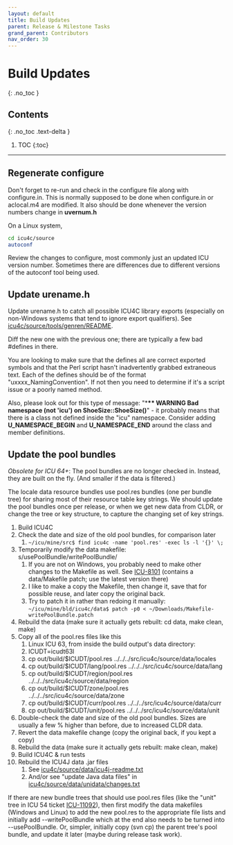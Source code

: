 ```yaml
---
layout: default
title: Build Updates
parent: Release & Milestone Tasks
grand_parent: Contributors
nav_order: 30
---
```


<!--
© 2021 and later: Unicode, Inc. and others.
License & terms of use: http://www.unicode.org/copyright.html
-->

# Build Updates
{: .no_toc }

## Contents
{: .no_toc .text-delta }

1. TOC
{:toc}

---

## Regenerate configure

Don't forget to re-run and check in the configure file along with configure.in.
This is normally supposed to be done when configure.in or aclocal.m4 are
modified. It also should be done whenever the version numbers change in
**uvernum.h**

On a Linux system,

```sh
cd icu4c/source
autoconf
```

Review the changes to configure, most commonly just an updated ICU version
number. Sometimes there are differences due to different versions of the
autoconf tool being used.

## Update urename.h

Update urename.h to catch all possible ICU4C library exports (especially on
non-Windows systems that tend to ignore export qualifiers). See
[icu4c/source/tools/genren/README](https://github.com/unicode-org/icu/blob/main/icu4c/source/tools/genren/README).

Diff the new one with the previous one; there are typically a few bad #defines
in there.

You are looking to make sure that the defines all are correct exported symbols
and that the Perl script hasn't inadvertently grabbed extraneous text. Each of
the defines should be of the format "uxxxx_NamingConvention". If not then you
need to determine if it's a script issue or a poorly named method.

Also, please look out for this type of message: "\***\*\* WARNING Bad namespace
(not 'icu') on ShoeSize::ShoeSize()**" - it probably means that there is a class
not defined inside the "icu" namespace. Consider adding **U_NAMESPACE_BEGIN**
and **U_NAMESPACE_END** around the class and member definitions.

## Update the pool bundles

*Obsolete for ICU 64+*: The pool bundles are no longer checked in. Instead,
they are built on the fly. (And smaller if the data is filtered.)

The locale data resource bundles use pool.res bundles (one per bundle tree) for
sharing most of their resource table key strings. We should update the pool
bundles once per release, or when we get new data from CLDR, or change the tree
or key structure, to capture the changing set of key strings.

1.  Build ICU4C
2.  Check the date and size of the old pool bundles, for comparison later
    1.  `~/icu/mine/src$ find icu4c -name 'pool.res' -exec ls -l '{}' \;`
3.  Temporarily modify the data makefile: s/usePoolBundle/writePoolBundle/
    1.  If you are not on Windows, you probably need to make other changes to
        the Makefile as well. See
        [ICU-8101](https://unicode-org.atlassian.net/browse/ICU-8101) (contains
        a data/Makefile patch; use the latest version there)
    2.  I like to make a copy the Makefile, then change it, save that for
        possible reuse, and later copy the original back.
    3.  Try to patch it in rather than redoing it manually:
        `~/icu/mine/bld/icu4c/data$ patch -p0 <
        ~/Downloads/Makefile-writePoolBundle.patch`
4.  Rebuild the data (make sure it actually gets rebuilt: cd data, make clean,
    make)
5.  Copy all of the pool.res files like this
    1.  Linux ICU 63, from inside the build output's data directory:
    2.  ICUDT=icudt63l
    3.  cp out/build/$ICUDT/pool.res ../../../src/icu4c/source/data/locales
    4.  cp out/build/$ICUDT/lang/pool.res ../../../src/icu4c/source/data/lang
    5.  cp out/build/$ICUDT/region/pool.res
        ../../../src/icu4c/source/data/region
    6.  cp out/build/$ICUDT/zone/pool.res ../../../src/icu4c/source/data/zone
    7.  cp out/build/$ICUDT/curr/pool.res ../../../src/icu4c/source/data/curr
    8.  cp out/build/$ICUDT/unit/pool.res ../../../src/icu4c/source/data/unit
6.  Double-check the date and size of the old pool bundles. Sizes are usually a
    few % higher than before, due to increased CLDR data.
7.  Revert the data makefile change (copy the original back, if you kept a copy)
8.  Rebuild the data (make sure it actually gets rebuilt: make clean, make)
9.  Build ICU4C & run tests
10. Rebuild the ICU4J data .jar files
    1.  See
        [icu4c/source/data/icu4j-readme.txt](https://github.com/unicode-org/icu/blob/main/icu4c/source/data/icu4j-readme.txt)
    2.  And/or see "update Java data files" in
        [icu4c/source/data/unidata/changes.txt](https://github.com/unicode-org/icu/blob/main/icu4c/source/data/unidata/changes.txt)

If there are new bundle trees that should use pool.res files (like the "unit"
tree in ICU 54 ticket
[ICU-11092](https://unicode-org.atlassian.net/browse/ICU-11092)), then first
modify the data makefiles (Windows and Linux) to add the new pool.res to the
appropriate file lists and initially add --writePoolBundle which at the end also
needs to be turned into --usePoolBundle. Or, simpler, initially copy (svn cp)
the parent tree's pool bundle, and update it later (maybe during release task
work).
